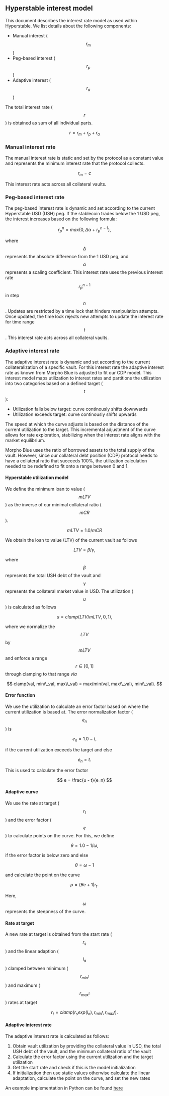 ## Hyperstable interest model

This document describes the interest rate model as used within Hyperstable.
We list details about the following components:

- Manual interest ($$r_m$$)
- Peg-based interest ($$r_p$$)
- Adaptive interest ($$r_a$$)


The total interest rate ($$r$$) is obtained as sum of all individual parts.

$$
r = r_m + r_p + r_a
$$

### Manual interest rate

The manual interest rate is static and set by the protocol as a constant value and represents the minimum interest rate that the protocol collects.

$$
r_m = c
$$

This interest rate acts across all collateral vaults.

### Peg-based interest rate

The peg-based interest rate is dynamic and set according to the current Hyperstable USD (USH) peg.
If the stablecoin trades below the 1 USD peg, the interest increases based on the following formula:

$$
r_p^n = max(0, \Delta \alpha + r_p^{n-1}),
$$

where $$\Delta$$ represents the absolute difference from the 1 USD peg, and $$\alpha$$ represents a scaling coefficient.
This interest rate uses the previous interest rate $$r_p^{n-1}$$ in step $$n$$. Updates are restricted by a time lock that hinders manipulation attempts.
Once updated, the time lock rejects new attempts to update the interest rate for time range $$t$$.
This interest rate acts across all collateral vaults.

### Adaptive interest rate

The adaptive interest rate is dynamic and set according to the current collateralization of a specific vault.
For this interest rate the adaptive interest rate as known from Morpho Blue is adjusted to fit our CDP model.
This interest model maps utilization to interest rates and partitions the utilization into two categories based on a defined target ($$t$$):

- Utilization falls below target: curve continously shifts downwards
- Utilization exceeds target: curve continously shifts upwards

The speed at which the curve adjusts is based on the distance of the current utilization to the target.
This incremental adjustment of the curve allows for rate exploration, stabilizing when the interest rate aligns with the market equilibrium.

Morpho Blue uses the ratio of borrowed assets to the total supply of the vault.
However, since our collateral debt position (CDP) protocol needs to have a collateral ratio that succeeds 100\%, the utilization calculation needed to be redefined to fit onto a range between 0 and 1.

#### Hyperstable utilization model

We define the minimum loan to value ($$mLTV$$) as the inverse of our minimal collateral ratio ($$mCR$$).

$$
mLTV = 1.0 / mCR
$$

We obtain the loan to value (LTV) of the current vault as follows

$$
LTV = \beta / \gamma,
$$

where $$\beta$$ represents the total USH debt of the vault and $$\gamma$$ represents the collateral market value in USD.
The utilization ($$u$$) is calculated as follows

$$
u = clamp(LTV / mLTV, 0, 1),
$$

where we normalize the $$LTV$$ by $$mLTV$$ and enforce a range $$r \in [0, 1]$$ through clamping to that range *via*

$$
clamp(val, min\\_val, max\\_val) = max(min(val, max\\_val), min\\_val).
$$

#### Error function

We use the utilization to calculate an error factor based on where the current utilization is based at.
The error normalization factor ($$e_n$$) is 

$$
e_n = 1.0 - t,
$$

if the current utilization exceeds the target and else

$$
e_n = t.
$$

This is used to calculate the error factor

$$
e = \frac{u - t}{e_n}
$$

#### Adaptive curve

We use the rate at target ($$r_t$$) and the error factor ($$e$$) to calculate points on the curve.
For this, we define

$$
\theta = 1.0 - 1/\omega,
$$

if the error factor is below zero and else

$$
\theta = \omega - 1
$$

and calculate the point on the curve

$$
p = (\theta e + 1) r_t.
$$

Here, $$\omega$$ represents the steepness of the curve.

#### Rate at target

A new rate at target is obtained from the start rate ($$r_s$$) and the linear adaption ($$l_a$$) clamped between minimum ($$r_{min^t}$$) and maximum ($$r_{max^t}$$) rates at target

$$
r_t = clamp(r_s exp(l_a), r_{min^t}, r_{max^t}).
$$

#### Adaptive interest rate

The adaptive interest rate is calculated as follows:

1. Obtain vault utilization by providing the collateral value in USD, the total USH debt of the vault, and the minimum collateral ratio of the vault
2. Calculate the error factor using the current utilization and the target utilization
3. Get the start rate and check if this is the model initialization
4. If initialization then use static values otherwise calculate the linear adaptation, calculate the point on the curve, and set the new rates

An example implementation in Python can be found [here]([interest_rates/adaptive_irm](https://github.com/hyperstable/quant/blob/main/interest_rates/adaptive_irm/adaptive_irm.ipynb))
